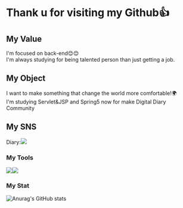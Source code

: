 ### <h1>Thank u for visiting my Github👍</h1>

<h2>My Value</h2>
I'm focused on back-end😊😊<br>
I'm always studying for being talented person than just getting a job.<br>
  
<h2>My Object</h2>
I want to make something that change the world more comfortable!🌍<br>
I'm studying Servlet&JSP and Spring5 now for make Digital Diary Community


<!--
**hadongkyoun/hadongkyoun** is a ✨ _special_ ✨ repository because its `README.md` (this file) appears on your GitHub profile.

Here are some ideas to get you started:

- 🔭 I’m currently working on ...
- 🌱 I’m currently learning ...
- 👯 I’m looking to collaborate on ...
- 🤔 I’m looking for help with ...
- 💬 Ask me about ...
- 📫 How to reach me: ...
- 😄 Pronouns: ...
- ⚡ Fun fact: ...
-->
<h2>My SNS</h2>
<label>Diary:<a href="https://www.instagram.com/dev._.had/" target="_blank"><img src="https://img.shields.io/badge/Instagram-E4405F?style=flat-  square&logo=Instagram&logoColor=white"/></a></label>


<h3>My Tools</h3>
<img src="https://img.shields.io/badge/Java-007396?style=flat-square&logo=Java&logoColor=white"/><img src="https://img.shields.io/badge/C-A8B9CC?style=flat-square&logo=C&logoColor=white"/>

<h3>My Stat</h3>

![Anurag's GitHub stats](https://github-readme-stats.vercel.app/api?username=hadongkyoun&show_icons=true&theme=radical)
